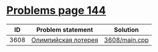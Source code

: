 # [Problems page 144](https://www.e-olymp.com/en/problems?page=144)


| ID   | Problem statement                                               | Solution                       |
|------|-----------------------------------------------------------------|--------------------------------|
| 3608 | [Олимпийская лотерея](https://www.e-olymp.com/en/problems/3608) | [3608/main.cpp](3608/main.cpp) |

